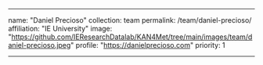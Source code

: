 ---

name: "Daniel Precioso"
collection: team
permalink: /team/daniel-precioso/
affiliation: "IE University"
image: "https://github.com/IEResearchDatalab/KAN4Met/tree/main/images/team/daniel-precioso.jpeg"
profile: "https://danielprecioso.com"
priority: 1

---